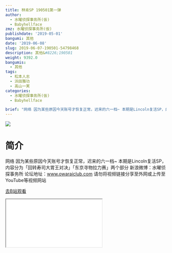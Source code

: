 ```yaml
---
title: 林肯SP 190501第一弹
author:
  - 水曜侦探事务所(仮)
  - Babyhellface
zmz: 水曜侦探事务所(仮)
publishdate: '2019-05-01'
bangumi: 其他
date: '2019-06-08'
slug: 2019-06-07-190501-54798468
description: 其他&#8226;190501
weight: 9392.0
bangumis:
  - 其他
tags:
  - 松本人志
  - 浜田雅功
  - 高山一実
categories:
  - 水曜侦探事务所(仮)
  - Babyhellface

brief: "网络 因为某些原因今天账号才恢复正常，迟来的六一档~ 本期是Lincoln复活SP，内容分为「回转寿司大胃王对决」「东京寻物拉力赛」两个部分 新浪微博：水曜侦探事务所 论坛地址：www.owaraiclub.com 请勿将视频链接分享至外网或上传至YouTube等视频网站"
---
```

![](https://raw.githubusercontent.com/tcgriffith/owaraisite/master/static/tmpimg/3f15be4daa81cb64a789d311fce6424fce91ab11.jpg.480.jpg)
# 简介  
网络
因为某些原因今天账号才恢复正常，迟来的六一档~
本期是Lincoln复活SP，内容分为「回转寿司大胃王对决」「东京寻物拉力赛」两个部分
新浪微博：水曜侦探事务所 论坛地址：www.owaraiclub.com
请勿将视频链接分享至外网或上传至YouTube等视频网站  

[去B站观看](https://www.bilibili.com/video/av54798468/)
<div class ="resp-container"><iframe class="testiframe" src="//player.bilibili.com/player.html?aid=54798468"", scrolling="no", allowfullscreen="true" > </iframe></div> 
